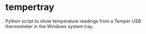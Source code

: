# tempertray
Python script to show temperature readings from a Temper USB thermometer in the Windows system tray.
